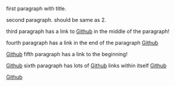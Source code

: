 first paragraph with title.


second paragraph.
should be same as 2.

third paragraph has a link to [Github](https://github.com/) in the middle of the paragraph!

fourth paragraph has a link in the end of the paragraph [Github](https://github.com/)

[Github](https://github.com/) fifth paragraph has a link to the beginning!

[Github](https://github.com/) sixth paragraph has lots of [Github](https://github.com/) links within itself [Github](https://github.com/)

[Github](https://github.com/)
